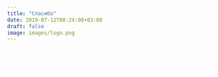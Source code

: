 ```yaml
---
title: "Спасибо"
date: 2019-07-12T08:24:08+03:00
draft: false
image: images/logo.png
---
```

 

<span> </span>
<div  style="color: #fff; text-align: center; font-size:20px;">

Спасибо! <br/>
Мы сообщим вам как только все будет готово
</div>


